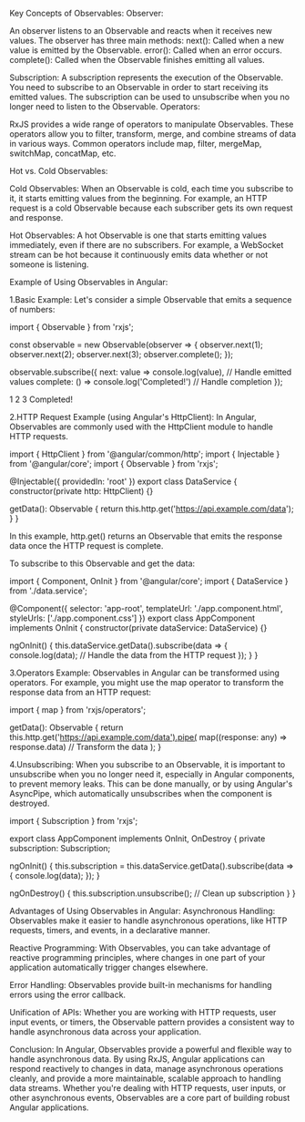 Key Concepts of Observables:
Observer:

An observer listens to an Observable and reacts when it receives new values. The observer has three main methods:
next(): Called when a new value is emitted by the Observable.
error(): Called when an error occurs.
complete(): Called when the Observable finishes emitting all values.

Subscription:
A subscription represents the execution of the Observable. You need to subscribe to an Observable in order to start receiving its emitted values. The subscription can be used to unsubscribe when you no longer need to listen to the Observable.
Operators:

RxJS provides a wide range of operators to manipulate Observables. These operators allow you to filter, transform, merge, and combine streams of data in various ways. Common operators include map, filter, mergeMap, switchMap, concatMap, etc.

Hot vs. Cold Observables:

Cold Observables: When an Observable is cold, each time you subscribe to it, it starts emitting values from the beginning. 
For example, an HTTP request is a cold Observable because each subscriber gets its own request and response.

Hot Observables: A hot Observable is one that starts emitting values immediately, even if there are no subscribers. For example, a WebSocket stream can be hot because it continuously emits data whether or not someone is listening.

Example of Using Observables in Angular:

1.Basic Example: Let's consider a simple Observable that emits a sequence of numbers:

import { Observable } from 'rxjs';

const observable = new Observable<number>(observer => {
  observer.next(1);
  observer.next(2);
  observer.next(3);
  observer.complete();
});

observable.subscribe({
  next: value => console.log(value),  // Handle emitted values
  complete: () => console.log('Completed!')  // Handle completion
});


1
2
3
Completed!


2.HTTP Request Example (using Angular's HttpClient): In Angular, Observables are commonly used with the HttpClient module to handle HTTP requests.

import { HttpClient } from '@angular/common/http';
import { Injectable } from '@angular/core';
import { Observable } from 'rxjs';

@Injectable({
  providedIn: 'root'
})
export class DataService {
  constructor(private http: HttpClient) {}

  getData(): Observable<any> {
    return this.http.get('https://api.example.com/data');
  }
}


In this example, http.get() returns an Observable that emits the response data once the HTTP request is complete.

To subscribe to this Observable and get the data:

import { Component, OnInit } from '@angular/core';
import { DataService } from './data.service';

@Component({
  selector: 'app-root',
  templateUrl: './app.component.html',
  styleUrls: ['./app.component.css']
})
export class AppComponent implements OnInit {
  constructor(private dataService: DataService) {}

  ngOnInit() {
    this.dataService.getData().subscribe(data => {
      console.log(data);  // Handle the data from the HTTP request
    });
  }
}

3.Operators Example: Observables in Angular can be transformed using operators. For example, you might use the map operator to transform the response data from an HTTP request:

import { map } from 'rxjs/operators';

getData(): Observable<any> {
  return this.http.get('https://api.example.com/data').pipe(
    map((response: any) => response.data)  // Transform the data
  );
}

4.Unsubscribing: When you subscribe to an Observable, it is important to unsubscribe when you no longer need it, especially in Angular components, to prevent memory leaks. This can be done manually, or by using Angular's AsyncPipe, which automatically unsubscribes when the component is destroyed.

import { Subscription } from 'rxjs';

export class AppComponent implements OnInit, OnDestroy {
  private subscription: Subscription;

  ngOnInit() {
    this.subscription = this.dataService.getData().subscribe(data => {
      console.log(data);
    });
  }

  ngOnDestroy() {
    this.subscription.unsubscribe();  // Clean up subscription
  }
}

Advantages of Using Observables in Angular:
Asynchronous Handling: Observables make it easier to handle asynchronous operations, like HTTP requests, timers, and events, in a declarative manner.

Reactive Programming: With Observables, you can take advantage of reactive programming principles, where changes in one part of your application automatically trigger changes elsewhere.

Error Handling: Observables provide built-in mechanisms for handling errors using the error callback.

Unification of APIs: Whether you are working with HTTP requests, user input events, or timers, the Observable pattern provides a consistent way to handle asynchronous data across your application.

Conclusion:
In Angular, Observables provide a powerful and flexible way to handle asynchronous data. By using RxJS, Angular applications can respond reactively to changes in data, manage asynchronous operations cleanly, and provide a more maintainable, scalable approach to handling data streams. Whether you're dealing with HTTP requests, user inputs, or other asynchronous events, Observables are a core part of building robust Angular applications.


